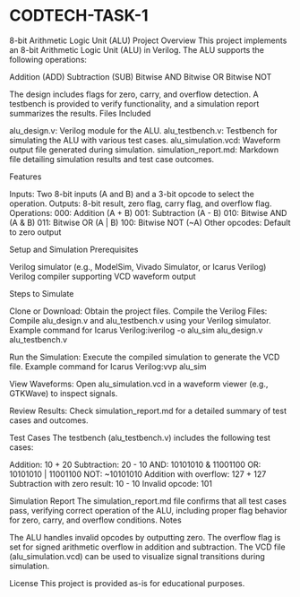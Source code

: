 # CODTECH-TASK-1
8-bit Arithmetic Logic Unit (ALU) Project
Overview
This project implements an 8-bit Arithmetic Logic Unit (ALU) in Verilog. The ALU supports the following operations:

Addition (ADD)
Subtraction (SUB)
Bitwise AND
Bitwise OR
Bitwise NOT

The design includes flags for zero, carry, and overflow detection. A testbench is provided to verify functionality, and a simulation report summarizes the results.
Files Included

alu_design.v: Verilog module for the ALU.
alu_testbench.v: Testbench for simulating the ALU with various test cases.
alu_simulation.vcd: Waveform output file generated during simulation.
simulation_report.md: Markdown file detailing simulation results and test case outcomes.

Features

Inputs: Two 8-bit inputs (A and B) and a 3-bit opcode to select the operation.
Outputs: 8-bit result, zero flag, carry flag, and overflow flag.
Operations:
000: Addition (A + B)
001: Subtraction (A - B)
010: Bitwise AND (A & B)
011: Bitwise OR (A | B)
100: Bitwise NOT (~A)
Other opcodes: Default to zero output



Setup and Simulation
Prerequisites

Verilog simulator (e.g., ModelSim, Vivado Simulator, or Icarus Verilog)
Verilog compiler supporting VCD waveform output

Steps to Simulate

Clone or Download: Obtain the project files.
Compile the Verilog Files:
Compile alu_design.v and alu_testbench.v using your Verilog simulator.
Example command for Icarus Verilog:iverilog -o alu_sim alu_design.v alu_testbench.v




Run the Simulation:
Execute the compiled simulation to generate the VCD file.
Example command for Icarus Verilog:vvp alu_sim




View Waveforms:
Open alu_simulation.vcd in a waveform viewer (e.g., GTKWave) to inspect signals.


Review Results:
Check simulation_report.md for a detailed summary of test cases and outcomes.



Test Cases
The testbench (alu_testbench.v) includes the following test cases:

Addition: 10 + 20
Subtraction: 20 - 10
AND: 10101010 & 11001100
OR: 10101010 | 11001100
NOT: ~10101010
Addition with overflow: 127 + 127
Subtraction with zero result: 10 - 10
Invalid opcode: 101

Simulation Report
The simulation_report.md file confirms that all test cases pass, verifying correct operation of the ALU, including proper flag behavior for zero, carry, and overflow conditions.
Notes

The ALU handles invalid opcodes by outputting zero.
The overflow flag is set for signed arithmetic overflow in addition and subtraction.
The VCD file (alu_simulation.vcd) can be used to visualize signal transitions during simulation.

License
This project is provided as-is for educational purposes.
